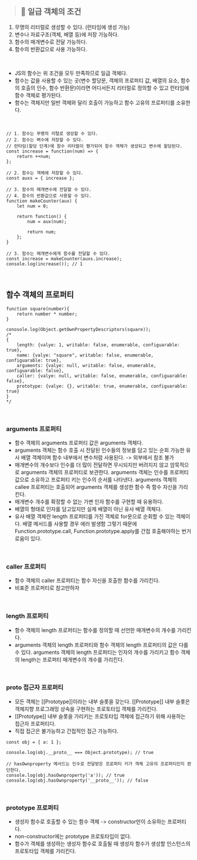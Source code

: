 > ## 📌 일급 객체의 조건
1. 무명의 리터럴로 생성할 수 있다. (런타임에 생성 가능)
2. 변수나 자료구조(객체, 배열 등)에 저장 가능하다.
3. 함수의 매개변수로 전달 가능하다.
4. 함수의 반환값으로 사용 가능하다.

<br/>

- JS의 함수는 위 조건을 모두 만족하므로 일급 객체다.
- 함수는 값을 사용할 수 있는 곳(변수 할당문, 객체의 프로퍼티 값, 배열의 요소, 함수의 호출의 인수, 함수 반환문)이라면 어디서든지 리터럴로 정의할 수 있고 런타임에 함수 객체로 평가된다.
- 함수는 객체지만 일반 객체와 달리 호출이 가능하고 함수 고유의 프로퍼티를 소유한다.

<br/>

```
// 1. 함수는 무명의 리털로 생성할 수 있다.
// 2. 함수는 벼수에 저장할 수 있다.
// 런타임(할당 단계)에 함수 리터럴이 평가되어 함수 객체가 생성되고 변수에 할당된다.
const increase = function(num) => {
	return ++num;
};

// 2. 함수는 객체에 저장할 수 있다.
const auxs = { increase };

// 3. 함수의 매개변수에 전달할 수 있다.
// 4. 함수의 반환값으로 사용할 수 있다.
function makeCounter(aux) {
	let num = 0;
 	
    return function() {
    	num = aux(num);
        
        return num;
    };
}

// 3. 함수는 매개변수에게 함수를 전달할 수 있다.
const increase = makeCounter(auxs.increase);
console.log(increase()); // 1
```

<br/>

## 함수 객체의 프로퍼티

```
function square(number){
	return number * number;
}

conosole.log(Object.getOwnPropertyDescriptors(square));
/*
{
	length: {valye: 1, writable: false, enumerable, configuarable: true},
    name: {valye: "square", writable: false, enumerable, configuarable: true},
    arguments: {valye: null, writable: false, enumerable, configuarable: false},
    caller: {valye: null, writable: false, enumerable, configuarable: false},
    prototype: {valye: {}, writable: true, enumerable, configuarable: true}
}
*/
```

<br/>

### arguments 프로퍼티
- 함수 객체의 arguments 프로퍼티 값은 arguments 객체다.
- arguments 객체는 함수 호출 시 전달된 인수들의 정보를 담고 있는 순회 가능한 유사 배열 객체이며 함수 내부에서 변수처럼 사용된다. -> 외부에서 참조 불가
- 매개변수의 개수보다 인수를 더 많이 전달하면 무시되지만 버려지지 않고 암묵적으로 arguments 객체의 프로퍼티로 보관한다. arguments 객체는 인수를 프로퍼티 값으로 소유하고 프로퍼티 키는 인수의 순서를 나타낸다. arguments 객체의 callee 프로퍼티는 호출되어 arguments 객체를 생성한 함수 즉 함수 자신을 가리킨다.
- 매개변수 개수를 확정할 수 없는 가변 인자 함수를 구현할 때 유용하다.
- 배열의 형태로 인자를 담고있지만 실제 배열이 아닌 유사 배열 객체다.
- 유사 배열 객체란 length 프로퍼티를 가진 객체로 for문으로 순회할 수 있는 객체이다. 배열 메서드를 사용할 경우 에러 발생함 그렇기 때문에 Function.prototype.call, Function.prototype.apply를 간접 호출해야하는 번거로움이 있다.

<br/>

### caller 프로퍼티
- 함수 객체의 caller 프로퍼티는 함수 자신을 호출한 함수를 가리킨다.
- 비표준 프로퍼티로 참고만하자

<br/>

### length 프로퍼티
- 함수 객체의 length 프로퍼티는 함수를 정의할 때 선언한 매개변수의 개수를 가리킨다.
- arguments 객체의 length 프로퍼티와 함수 객체의 length 프로퍼티의 값은 다를 수 있다. arguments 객체의 length 프로퍼티는 인자의 개수를 가리키고 함수 객체의 length는 프로퍼티 매개변수의 개수를 가리킨다.

<br/>

### __proto__ 접근자 프로퍼티
- 모든 객체는 [[Prototype]]이라는 내부 슬롯을 갖는다. [[Prototype]] 내부 슬롯은 객체지향 프로그래밍 상속을 구현하는 프로토타입 객체를 가리킨다.
- [[Prototype]] 내부 슬롯을 가리키는 프로토타입 객체에 접근하기 위해 사용하는 접근자 프로퍼티다.
- 직접 접근은 불가능하고 간접적인 접근 가능하다.

```
const obj = { a: 1 };

console.log(obj.__proto__ === Object.prototype); // true

// hasOwnproperty 메서드는 인수로 전달받은 프로퍼티 키가 객체 고유의 프로퍼티인지 판단한다.
console.log(obj.hasOwnproperty('a')); // true
console.log(obj.hasOwnproperty('__proto__')); // false
```

<br/>

### prototype 프로퍼티
- 생성자 함수로 호출할 수 있는 함수 객체 -> constructor만이 소유하는 프로퍼티다.
- non-constructor에는 prototype 프로토타입이 없다.
- 함수가 객체를 생성하는 생성자 함수로 호출될 때 생성자 함수가 생성할 인스턴스의 프로토타입 객체를 가리킨다.

<br/><br/>
